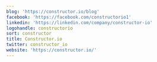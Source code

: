 ```yaml
---
blog: 'https://constructor.io/blog'
facebook: 'https://facebook.com/constructorio1'
linkedin: 'https://linkedin.com/company/constructor-io'
logohandle: constructorio
sort: constructor
title: Constructor.io
twitter: constructor_io
website: 'https://constructor.io/'
---
```

